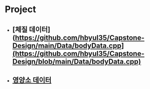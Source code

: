 # Project

* ## [체질 데이터](https://github.com/hbyul35/Capstone-Design/main/Data/bodyData.cpp](https://github.com/hbyul35/Capstone-Design/blob/main/Data/bodyData.cpp)

* ## [영양소 데이터]([https://github.com/hbyul35/Capstone-Design/blob/Hanbyeol/Data/nutrientData])
